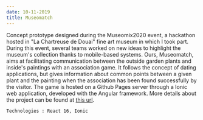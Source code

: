 ```yaml
---
date: 10-11-2019
title: Museomatch
---
```


Concept prototype designed during the Museomix2020 event, a hackathon hosted in "La Chartreuse de Douai" fine art museum in which I took part. During this event, several teams worked on new ideas to highlight the museum's collection thanks to mobile-based systems. Ours, Museomatch, aims at facilitating communication between the outside garden plants and inside's paintings with an association game. It follows the concept of dating applications, but gives information about common points between a given plant and the painting when the association has been found successfully by the visitor. The game is hosted on a Github Pages server through a Ionic web application, developed with the Angular framework. More details about the project can be found at [this url](https://www.museomix.org/editions/2019/musee-de-la-chartreuse-douai/prototypes/museomatch).

`Technologies : React 16, Ionic`